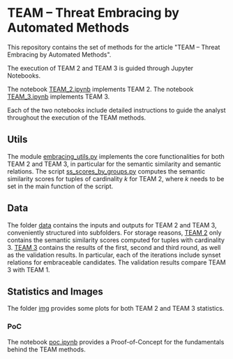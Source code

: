 # TEAM – Threat Embracing by Automated Methods

This repository contains the set of methods for the article "TEAM – Threat Embracing by Automated Methods".

The execution of TEAM 2 and TEAM 3 is guided through Jupyter Notebooks.

The notebook [TEAM_2.ipynb](https://github.com/tsumarios/TEAM/blob/main/TEAM_2.ipynb) implements TEAM 2.
The notebook [TEAM_3.ipynb](https://github.com/tsumarios/TEAM/blob/main/TEAM_3.ipynb) implements TEAM 3.

Each of the two notebooks include detailed instructions to guide the analyst throughout the execution of the TEAM methods.

## Utils

The module [embracing_utils.py](https://github.com/tsumarios/TEAM/blob/main/embracing_utils.py) implements the core functionalities for both TEAM 2 and TEAM 3, in particular for the semantic similarity and semantic relations.
The script [ss_scores_by_groups.py](https://github.com/tsumarios/TEAM/blob/main/embracing_utils.py) computes the semantic similarity scores for tuples of cardinality *k* for TEAM 2, where *k* needs to be set in the main function of the script.

## Data

The folder [data](https://github.com/tsumarios/TEAM/blob/main/data/) contains the inputs and outputs for TEAM 2 and TEAM 3, conveniently structured into subfolders.
For storage reasons, [TEAM 2](https://github.com/tsumarios/TEAM/tree/main/data/TEAM%202) only contains the semantic similarity scores computed for tuples with cardinality 3.
[TEAM 3](https://github.com/tsumarios/TEAM/tree/main/data/TEAM%203) contains the results of the first, second and third round, as well as the validation results. In particular, each of the iterations include synset relations for embraceable candidates. The validation results compare TEAM 3 with TEAM 1.

## Statistics and Images

The folder [img](https://github.com/tsumarios/TEAM/tree/main/img) provides some plots for both TEAM 2 and TEAM 3 statistics.

### PoC

The notebook [poc.ipynb](https://github.com/tsumarios/TEAM/blob/main/poc.ipynb) provides a Proof-of-Concept for the fundamentals behind the TEAM methods.

